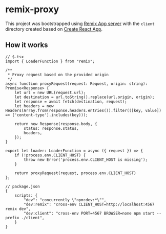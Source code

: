 # remix-proxy

This project was bootstrapped using [Remix App server](https://github.com/remix-run/remix) with the `client` directory created based on [Create React App](https://github.com/facebook/create-react-app).

## How it works

```tsx
// $.tsx
import { LoaderFunction } from "remix";

/**
 * Proxy request based on the provided origin
 */
async function proxyRequest(request: Request, origin: string): Promise<Response> {
    let url = new URL(request.url);
    let destination = url.toString().replace(url.origin, origin);
    let response = await fetch(destination, request);
    let headers = new Headers(Array.from(response.headers.entries()).filter(([key, value]) => ['content-type'].includes(key)));

    return new Response(response.body, {
        status: response.status,
        headers,
    });
}

export let loader: LoaderFunction = async ({ request }) => {
    if (!process.env.CLIENT_HOST) {
        throw new Error('process.env.CLIENT_HOST is missing');
    }

    return proxyRequest(request, process.env.CLIENT_HOST)  
};
```

```jsonc
// package.json
{
    scripts: {
        "dev": "concurrently \"npm:dev:*\"",
        "dev:remix": "cross-env CLIENT_HOST=http://localhost:4567 remix dev",
        "dev:client": "cross-env PORT=4567 BROWSER=none npm start --prefix ./client",
    }
}
```